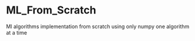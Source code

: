 # ML_From_Scratch
Ml algorithms implementation from scratch using only numpy one algorithm at a time
